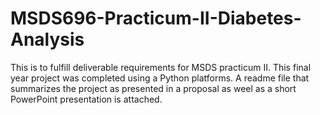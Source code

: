 # MSDS696-Practicum-II-Diabetes-Analysis
 This is to fulfill deliverable requirements for MSDS practicum II. This final year project was completed using a Python platforms. A readme file that summarizes the project as presented in a proposal as weel as a short PowerPoint presentation is attached.
